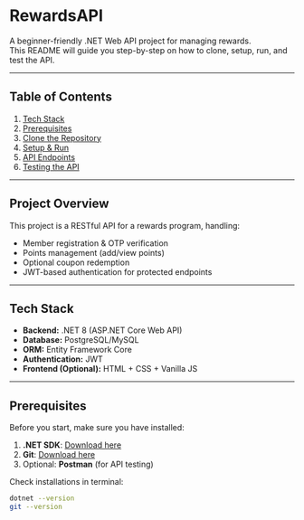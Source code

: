 # RewardsAPI

A beginner-friendly .NET Web API project for managing rewards.  
This README will guide you step-by-step on how to clone, setup, run, and test the API.

---

## Table of Contents
1. [Tech Stack](#tech-stack)
2. [Prerequisites](#prerequisites)
3. [Clone the Repository](#clone-the-repository)
4. [Setup & Run](#setup--run)
5. [API Endpoints](#api-endpoints)
6. [Testing the API](#testing-the-api)


---

## Project Overview
This project is a RESTful API for a rewards program, handling:
- Member registration & OTP verification
- Points management (add/view points)
- Optional coupon redemption
- JWT-based authentication for protected endpoints


---


## Tech Stack
- **Backend:** .NET 8 (ASP.NET Core Web API)  
- **Database:** PostgreSQL/MySQL  
- **ORM:** Entity Framework Core  
- **Authentication:** JWT  
- **Frontend (Optional):** HTML + CSS + Vanilla JS

---

## Prerequisites
Before you start, make sure you have installed:  
1. **.NET SDK**: [Download here](https://dotnet.microsoft.com/download)  
2. **Git**: [Download here](https://git-scm.com/downloads)  
3. Optional: **Postman** (for API testing)  

Check installations in terminal:  
```bash
dotnet --version
git --version
